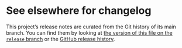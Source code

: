 # See elsewhere for changelog

This project’s release notes are curated from the Git history of its main
branch. You can find them by looking at [the version of this file on the
`release` branch][branch] or the [GitHub release history][gh-releases].

[branch]: https://github.com/WorldWideTelescope/wwt-jupyterlab/blob/release/CHANGELOG.md
[gh-releases]: https://github.com/WorldWideTelescope/wwt-jupyterlab/releases
